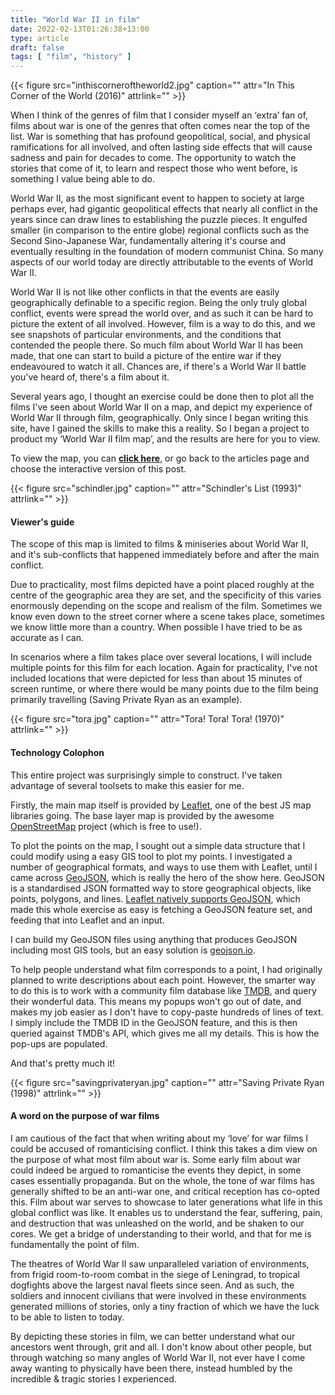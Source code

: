 ```yaml
---
title: "World War II in film"
date: 2022-02-13T01:26:38+13:00
type: article
draft: false
tags: [ "film", "history" ]
---
```


{{< figure src="inthiscorneroftheworld2.jpg" caption="" attr="In This Corner of the World (2016)" attrlink="" >}}

When I think of the genres of film that I consider myself an ‘extra’ fan of, films about war is one of the genres that often comes near the top of the list. War is something that has profound geopolitical, social, and physical ramifications for all involved, and often lasting side effects that will cause sadness and pain for decades to come. The opportunity to watch the stories that come of it, to learn and respect those who went before, is something I value being able to do.

World War II, as the most significant event to happen to society at large perhaps ever, had gigantic geopolitical effects that nearly all conflict in the years since can draw lines to establishing the puzzle pieces. It engulfed smaller (in comparison to the entire globe) regional conflicts such as the Second Sino-Japanese War, fundamentally altering it's course and eventually resulting in the foundation of modern communist China. So many aspects of our world today are directly attributable to the events of World War II.

World War II is not like other conflicts in that the events are easily geographically definable to a specific region. Being the only truly global conflict, events were spread the world over, and as such it can be hard to picture the extent of all involved. However, film is a way to do this, and we see snapshots of particular environments, and the conditions that contended the people there. So much film about World War II has been made, that one can start to build a picture of the entire war if they endeavoured to watch it all. Chances are, if there's a World War II battle you've heard of, there's a film about it.

Several years ago, I thought an exercise could be done then to plot all the films I've seen about World War II on a map, and depict my experience of World War II through film, geographically. Only since I began writing this site, have I gained the skills to make this a reality. So I began a project to product my ‘World War II film map’, and the results are here for you to view.

To view the map, you can [**click here**](/wwiifilmmap), or go back to the articles page and choose the interactive version of this post.

{{< figure src="schindler.jpg" caption="" attr="Schindler's List (1993)" attrlink="" >}}

#### Viewer's guide

The scope of this map is limited to films & miniseries about World War II, and it's sub-conflicts that happened immediately before and after the main conflict.

Due to practicality, most films depicted have a point placed roughly at the centre of the geographic area they are set, and the specificity of this varies enormously depending on the scope and realism of the film. Sometimes we know even down to the street corner where a scene takes place, sometimes we know little more than a country. When possible I have tried to be as accurate as I can.

In scenarios where a film takes place over several locations, I will include multiple points for this film for each location. Again for practicality, I've not included locations that were depicted for less than about 15 minutes of screen runtime, or where there would be many points due to the film being primarily travelling (Saving Private Ryan as an example).

{{< figure src="tora.jpg" caption="" attr="Tora! Tora! Tora! (1970)" attrlink="" >}}

#### Technology Colophon

This entire project was surprisingly simple to construct. I've taken advantage of several toolsets to make this easier for me.

Firstly, the main map itself is provided by [Leaflet](https://leafletjs.com/), one of the best JS map libraries going. The base layer map is provided by the awesome [OpenStreetMap](https://www.openstreetmap.org/) project (which is free to use!).

To plot the points on the map, I sought out a simple data structure that I could modify using a easy GIS tool to plot my points. I investigated a number of geographical formats, and ways to use them with Leaflet, until I came across [GeoJSON](https://geojson.org/), which is really the hero of the show here. GeoJSON is a standardised JSON formatted way to store geographical objects, like points, polygons, and lines. [Leaflet natively supports GeoJSON](https://leafletjs.com/examples/geojson/), which made this whole exercise as easy is fetching a GeoJSON feature set, and feeding that into Leaflet and an input.

I can build my GeoJSON files using anything that produces GeoJSON including most GIS tools, but an easy solution is [geojson.io](http://geojson.io/).

To help people understand what film corresponds to a point, I had originally planned to write descriptions about each point. However, the smarter way to do this is to work with a community film database like [TMDB](https://www.themoviedb.org/), and query their wonderful data. This means my popups won't go out of date, and makes my job easier as I don't have to copy-paste hundreds of lines of text. I simply include the TMDB ID in the GeoJSON feature, and this is then queried against TMDB's API, which gives me all my details. This is how the pop-ups are populated.

And that's pretty much it!

{{< figure src="savingprivateryan.jpg" caption="" attr="Saving Private Ryan (1998)" attrlink="" >}}

#### A word on the purpose of war films

I am cautious of the fact that when writing about my ‘love’ for war films I could be accused of romanticising conflict. I think this takes a dim view on the purpose of what most film about war is. Some early film about war could indeed be argued to romanticise the events they depict, in some cases essentially propaganda. But on the whole, the tone of war films has generally shifted to be an anti-war one, and critical reception has co-opted this. Film about war serves to showcase to later generations what life in this global conflict was like. It enables us to understand the fear, suffering, pain, and destruction that was unleashed on the world, and be shaken to our cores. We get a bridge of understanding to their world, and that for me is fundamentally the point of film.

The theatres of World War II saw unparalleled variation of environments, from frigid room-to-room combat in the siege of Leningrad, to tropical dogfights above the largest naval fleets since seen. And as such, the soldiers and innocent civilians that were involved in these environments generated millions of stories, only a tiny fraction of which we have the luck to be able to listen to today.

By depicting these stories in film, we can better understand what our ancestors went through, grit and all. I don't know about other people, but through watching so many angles of World War II, not ever have I come away wanting to physically have been there, instead humbled by the incredible & tragic stories I experienced.